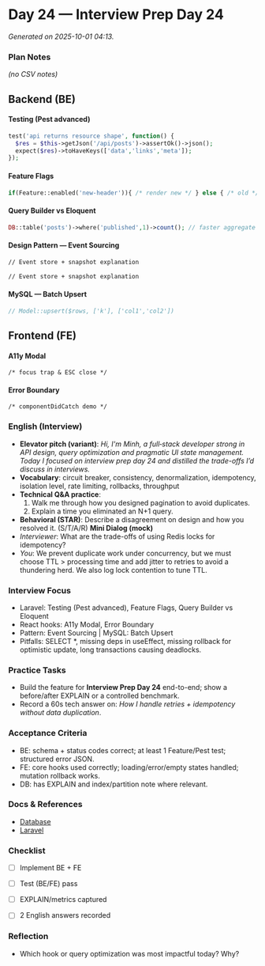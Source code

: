 # Day 24 — Interview Prep Day 24

_Generated on 2025-10-01 04:13._

### Plan Notes
_(no CSV notes)_

## Backend (BE)

#### Testing (Pest advanced)
```php
test('api returns resource shape', function() {
  $res = $this->getJson('/api/posts')->assertOk()->json();
  expect($res)->toHaveKeys(['data','links','meta']);
});
```

#### Feature Flags
```php
if(Feature::enabled('new-header')){ /* render new */ } else { /* old */ }
```

#### Query Builder vs Eloquent
```php
DB::table('posts')->where('published',1)->count(); // faster aggregate than Eloquent
```

#### Design Pattern — Event Sourcing
```txt
// Event store + snapshot explanation
```
```txt
// Event store + snapshot explanation
```

#### MySQL — Batch Upsert
```php
// Model::upsert($rows, ['k'], ['col1','col2'])
```

## Frontend (FE)

#### A11y Modal
```tsx
/* focus trap & ESC close */
```

#### Error Boundary
```tsx
/* componentDidCatch demo */
```

### English (Interview)
- **Elevator pitch (variant)**: *Hi, I'm Minh, a full‑stack developer strong in API design, query optimization and pragmatic UI state management. Today I focused on interview prep day 24 and distilled the trade-offs I’d discuss in interviews.*
- **Vocabulary**: circuit breaker, consistency, denormalization, idempotency, isolation level, rate limiting, rollbacks, throughput
- **Technical Q&A practice**:  
  1) Walk me through how you designed pagination to avoid duplicates.  
  2) Explain a time you eliminated an N+1 query.
- **Behavioral (STAR)**: Describe a disagreement on design and how you resolved it. (S/T/A/R)
**Mini Dialog (mock)**
- *Interviewer*: What are the trade-offs of using Redis locks for idempotency?
- *You*: We prevent duplicate work under concurrency, but we must choose TTL > processing time and add jitter to retries to avoid a thundering herd. We also log lock contention to tune TTL.



### Interview Focus
- Laravel: Testing (Pest advanced), Feature Flags, Query Builder vs Eloquent
- React hooks: A11y Modal, Error Boundary
- Pattern: Event Sourcing | MySQL: Batch Upsert
- Pitfalls: SELECT *, missing deps in useEffect, missing rollback for optimistic update, long transactions causing deadlocks.


### Practice Tasks
- Build the feature for **Interview Prep Day 24** end-to-end; show a before/after EXPLAIN or a controlled benchmark.
- Record a 60s tech answer on: *How I handle retries + idempotency without data duplication*. 


### Acceptance Criteria
- BE: schema + status codes correct; at least 1 Feature/Pest test; structured error JSON.
- FE: core hooks used correctly; loading/error/empty states handled; mutation rollback works.
- DB: has EXPLAIN and index/partition note where relevant.


### Docs & References
- [Database](https://dev.mysql.com/doc/)
- [Laravel](https://laravel.com/docs)

### Checklist
- [ ] Implement BE + FE
- [ ] Test (BE/FE) pass
- [ ] EXPLAIN/metrics captured
- [ ] 2 English answers recorded


### Reflection
- Which hook or query optimization was most impactful today? Why?